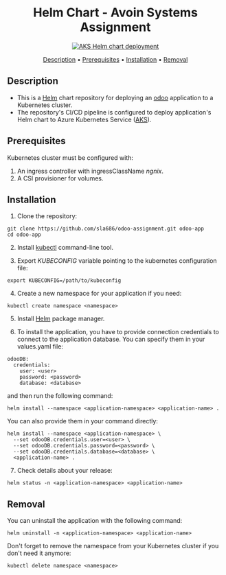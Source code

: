 <div align="center">

# Helm Chart - Avoin Systems Assignment

[![AKS Helm chart deployment](https://github.com/sla686/odoo-assignment/actions/workflows/azure-kubernetes-service-helm.yaml/badge.svg)](https://github.com/sla686/odoo-assignment/actions/workflows/azure-kubernetes-service-helm.yaml)

[Description](#description) •
[Prerequisites](#prerequisites) •
[Installation](#installation) •
[Removal](#removal)

</div>

## Description

- This is a [Helm](https://helm.sh/) chart repository for deploying an [odoo](https://www.odoo.com/) application to a Kubernetes cluster.
- The repository's CI/CD pipeline is configured to deploy application's Helm chart to Azure Kubernetes Service ([AKS](https://learn.microsoft.com/en-us/azure/aks/)).

## Prerequisites

Kubernetes cluster must be configured with:

1. An ingress controller with ingressClassName _ngnix_.
2. A CSI provisioner for volumes.

## Installation

1. Clone the repository:

```
git clone https://github.com/sla686/odoo-assignment.git odoo-app
cd odoo-app
```

2. Install [kubectl](https://kubernetes.io/docs/tasks/tools/) command-line tool.

3. Export _KUBECONFIG_ variable pointing to the kubernetes configuration file:

```
export KUBECONFIG=/path/to/kubeconfig
```

4. Create a new namespace for your application if you need:

```
kubectl create namespace <namespace>
```

5. Install [Helm](https://helm.sh/docs/intro/install/) package manager.

6. To install the application, you have to provide connection credentials to connect to the application database. You can specify them in your values.yaml file:

```
odooDB:
  credentials:
    user: <user>
    password: <password>
    database: <database>
```

and then run the following command:

```
helm install --namespace <application-namespace> <application-name> .
```

You can also provide them in your command directly:

```
helm install --namespace <application-namespace> \
  --set odooDB.credentials.user=<user> \
  --set odooDB.credentials.password=<password> \
  --set odooDB.credentials.database=<database> \
  <application-name> .
```

7. Check details about your release:

```
helm status -n <application-namespace> <application-name>
```

## Removal

You can uninstall the application with the following command:

```
helm uninstall -n <application-namespace> <application-name>
```

Don't forget to remove the namespace from your Kubernetes cluster if you don't need it anymore:

```
kubectl delete namespace <namespace>
```
